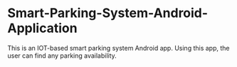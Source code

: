 # Smart-Parking-System-Android-Application
 This is an IOT-based smart parking system Android app. Using this app, the user can find any parking availability.
